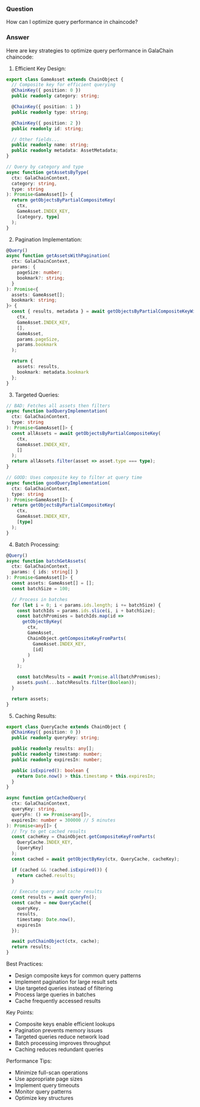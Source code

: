 ### Question


How can I optimize query performance in chaincode?


### Answer


Here are key strategies to optimize query performance in GalaChain chaincode:

1. Efficient Key Design:
```typescript
export class GameAsset extends ChainObject {
  // Composite key for efficient querying
  @ChainKey({ position: 0 })
  public readonly category: string;

  @ChainKey({ position: 1 })
  public readonly type: string;

  @ChainKey({ position: 2 })
  public readonly id: string;

  // Other fields...
  public readonly name: string;
  public readonly metadata: AssetMetadata;
}

// Query by category and type
async function getAssetsByType(
  ctx: GalaChainContext,
  category: string,
  type: string
): Promise<GameAsset[]> {
  return getObjectsByPartialCompositeKey(
    ctx,
    GameAsset.INDEX_KEY,
    [category, type]
  );
}
```

2. Pagination Implementation:
```typescript
@Query()
async function getAssetsWithPagination(
  ctx: GalaChainContext,
  params: {
    pageSize: number;
    bookmark?: string;
  }
): Promise<{
  assets: GameAsset[];
  bookmark: string;
}> {
  const { results, metadata } = await getObjectsByPartialCompositeKeyWithPagination(
    ctx,
    GameAsset.INDEX_KEY,
    [],
    GameAsset,
    params.pageSize,
    params.bookmark
  );

  return {
    assets: results,
    bookmark: metadata.bookmark
  };
}
```

3. Targeted Queries:
```typescript
// BAD: Fetches all assets then filters
async function badQueryImplementation(
  ctx: GalaChainContext,
  type: string
): Promise<GameAsset[]> {
  const allAssets = await getObjectsByPartialCompositeKey(
    ctx,
    GameAsset.INDEX_KEY,
    []
  );
  return allAssets.filter(asset => asset.type === type);
}

// GOOD: Uses composite key to filter at query time
async function goodQueryImplementation(
  ctx: GalaChainContext,
  type: string
): Promise<GameAsset[]> {
  return getObjectsByPartialCompositeKey(
    ctx,
    GameAsset.INDEX_KEY,
    [type]
  );
}
```

4. Batch Processing:
```typescript
@Query()
async function batchGetAssets(
  ctx: GalaChainContext,
  params: { ids: string[] }
): Promise<GameAsset[]> {
  const assets: GameAsset[] = [];
  const batchSize = 100;

  // Process in batches
  for (let i = 0; i < params.ids.length; i += batchSize) {
    const batchIds = params.ids.slice(i, i + batchSize);
    const batchPromises = batchIds.map(id =>
      getObjectByKey(
        ctx,
        GameAsset,
        ChainObject.getCompositeKeyFromParts(
          GameAsset.INDEX_KEY,
          [id]
        )
      )
    );

    const batchResults = await Promise.all(batchPromises);
    assets.push(...batchResults.filter(Boolean));
  }

  return assets;
}
```

5. Caching Results:
```typescript
export class QueryCache extends ChainObject {
  @ChainKey({ position: 0 })
  public readonly queryKey: string;

  public readonly results: any[];
  public readonly timestamp: number;
  public readonly expiresIn: number;

  public isExpired(): boolean {
    return Date.now() > this.timestamp + this.expiresIn;
  }
}

async function getCachedQuery(
  ctx: GalaChainContext,
  queryKey: string,
  queryFn: () => Promise<any[]>,
  expiresIn: number = 300000 // 5 minutes
): Promise<any[]> {
  // Try to get cached results
  const cacheKey = ChainObject.getCompositeKeyFromParts(
    QueryCache.INDEX_KEY,
    [queryKey]
  );
  const cached = await getObjectByKey(ctx, QueryCache, cacheKey);

  if (cached && !cached.isExpired()) {
    return cached.results;
  }

  // Execute query and cache results
  const results = await queryFn();
  const cache = new QueryCache({
    queryKey,
    results,
    timestamp: Date.now(),
    expiresIn
  });

  await putChainObject(ctx, cache);
  return results;
}
```

Best Practices:
- Design composite keys for common query patterns
- Implement pagination for large result sets
- Use targeted queries instead of filtering
- Process large queries in batches
- Cache frequently accessed results

Key Points:
- Composite keys enable efficient lookups
- Pagination prevents memory issues
- Targeted queries reduce network load
- Batch processing improves throughput
- Caching reduces redundant queries

Performance Tips:
- Minimize full-scan operations
- Use appropriate page sizes
- Implement query timeouts
- Monitor query patterns
- Optimize key structures